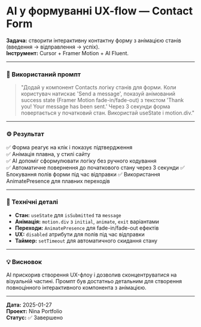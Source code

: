 # AI у формуванні UX-flow — Contact Form

**Задача:** створити інтерактивну контактну форму з анімацією станів (введення → відправлення → успіх).  
**Інструмент:** Cursor + Framer Motion + AI Fluent.  

---

### 🧩 Використаний промпт
> "Додай у компонент Contacts логіку станів для форми. Коли користувач натискає 'Send a message', показуй анімований success state (Framer Motion fade-in/fade-out) з текстом 'Thank you! Your message has been sent.' Через 3 секунди форма повертається у початковий стан. Використай useState і motion.div."

---

### ⚙️ Результат
✅ Форма реагує на клік і показує підтвердження  
✅ Анімація плавна, у стилі сайту  
✅ AI допоміг сформулювати логіку без ручного кодування  
✅ Автоматичне повернення до початкового стану через 3 секунди
✅ Блокування полів форми під час відправки
✅ Використання AnimatePresence для плавних переходів

---

### 🔧 Технічні деталі
- **Стан:** `useState` для `isSubmitted` та `message`
- **Анімація:** `motion.div` з `initial`, `animate`, `exit` варіантами
- **Переходи:** `AnimatePresence` для fade-in/fade-out ефектів
- **UX:** `disabled` атрибути для полів під час відправки
- **Таймер:** `setTimeout` для автоматичного скидання стану

---

### 💡 Висновок
AI прискорив створення UX-флоу і дозволив сконцентруватися на візуальній частині. Промпт був достатньо детальним для створення повноцінного інтерактивного компонента з анімацією.

---

**Дата:** 2025-01-27  
**Проект:** Nina Portfolio  
**Статус:** ✅ Завершено

